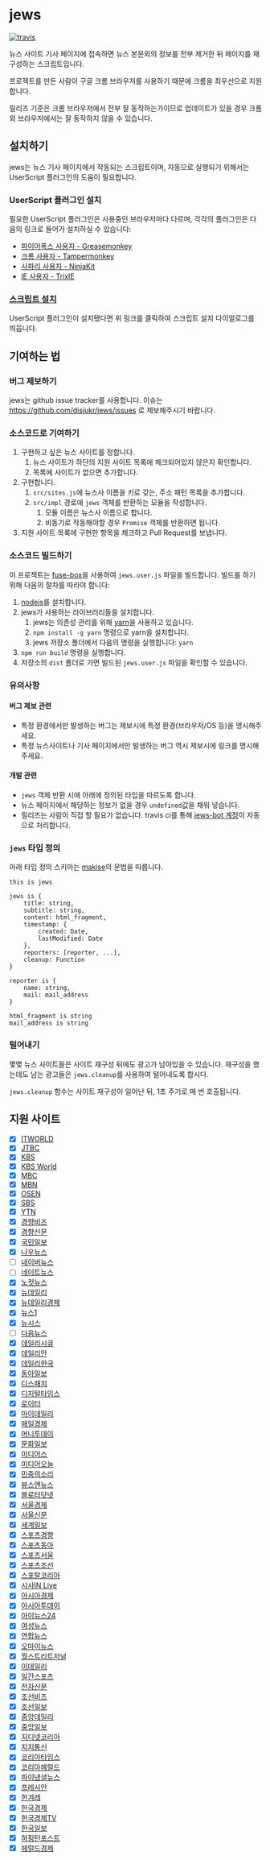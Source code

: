 # jews

[![travis](https://travis-ci.org/disjukr/jews.svg)](https://travis-ci.org/disjukr/jews)

뉴스 사이트 기사 페이지에 접속하면 뉴스 본문외의 정보를 전부 제거한 뒤 페이지를 재구성하는 스크립트입니다.

프로젝트를 만든 사람이 구글 크롬 브라우저를 사용하기 때문에 크롬을 최우선으로 지원합니다.

릴리즈 기준은 크롬 브라우저에서 전부 잘 동작하는가이므로 업데이트가 있을 경우 크롬 외 브라우저에서는 잘 동작하지 않을 수 있습니다.


## 설치하기

jews는 뉴스 기사 페이지에서 작동되는 스크립트이며, 자동으로 실행되기 위해서는 UserScript 플러그인의 도움이 필요합니다.

### UserScript 플러그인 설치

필요한 UserScript 플러그인은 사용중인 브라우저마다 다르며, 각각의 플러그인은 다음의 링크로 들어가 설치하실 수 있습니다:

* [파이어폭스 사용자 - Greasemonkey](https://addons.mozilla.org/ko/firefox/addon/greasemonkey/)
* [크롬 사용자 - Tampermonkey](https://chrome.google.com/webstore/detail/tampermonkey/dhdgffkkebhmkfjojejmpbldmpobfkfo)
* [사파리 사용자 - NinjaKit](https://github.com/os0x/NinjaKit)
* [IE 사용자 - TrixIE](http://sourceforge.net/projects/trixiewpf45/)

### [스크립트 설치](https://github.com/disjukr/jews/raw/release/dist/jews.user.js)

UserScript 플러그인이 설치됐다면 위 링크를 클릭하여 스크립트 설치 다이얼로그를 띄웁니다.


## 기여하는 법

### 버그 제보하기

jews는 github issue tracker를 사용합니다.
이슈는 https://github.com/disjukr/jews/issues 로 제보해주시기 바랍니다.

### 소스코드로 기여하기

1. 구현하고 싶은 뉴스 사이트를 정합니다.
    1. 뉴스 사이트가 하단의 지원 사이트 목록에 체크되어있지 않은지 확인합니다.
    2. 목록에 사이트가 없으면 추가합니다.
2. 구현합니다.
    1. `src/sites.js`에 뉴스사 이름을 키로 갖는, 주소 패턴 목록을 추가합니다.
    2. `src/impl` 경로에 `jews` 객체를 반환하는 모듈을 작성합니다.
        1. 모듈 이름은 뉴스사 이름으로 합니다.
        2. 비동기로 작동해야할 경우 `Promise` 객체를 반환하면 됩니다.
3. 지원 사이트 목록에 구현한 항목을 체크하고 Pull Request를 보냅니다.

### 소스코드 빌드하기

이 프로젝트는 [fuse-box](http://fuse-box.org/)을 사용하여 `jews.user.js` 파일을 빌드합니다.
빌드를 하기 위해 다음의 절차를 따라야 합니다:

1. [nodejs](https://nodejs.org/)를 설치합니다.
2. jews가 사용하는 라이브러리들을 설치합니다.
    1. jews는 의존성 관리를 위해 [yarn](https://yarnpkg.com)을 사용하고 있습니다.
    2. `npm install -g yarn` 명령으로 yarn을 설치합니다.
    3. jews 저장소 폴더에서 다음의 명령을 실행합니다: `yarn`
3. `npm run build` 명령을 실행합니다.
4. 저장소의 `dist` 폴더로 가면 빌드된 `jews.user.js` 파일을 확인할 수 있습니다.

### 유의사항

#### 버그 제보 관련
* 특정 환경에서만 발생하는 버그는 제보시에 특정 환경(브라우저/OS 등)을 명시해주세요.
* 특정 뉴스사이트나 기사 페이지에서만 발생하는 버그 역시 제보시에 링크를 명시해주세요.

#### 개발 관련
* `jews` 객체 반환 시에 아래에 정의된 타입을 따르도록 합니다.
* 뉴스 페이지에서 해당하는 정보가 없을 경우 `undefined`값을 채워 넣습니다.
* 릴리즈는 사람이 직접 할 필요가 없습니다. travis ci를 통해 [jews-bot 계정](https://github.com/jews-bot)이 자동으로 처리합니다.

### `jews` 타입 정의

아래 타입 정의 스키마는 [makise](https://github.com/disjukr/makise)의 문법을 따릅니다.
```makise
this is jews

jews is {
    title: string,
    subtitle: string,
    content: html_fragment,
    timestamp: {
        created: Date,
        lastModified: Date
    },
    reporters: [reporter, ...],
    cleanup: Function
}

reporter is {
    name: string,
    mail: mail_address
}

html_fragment is string
mail_address is string
```

### 털어내기

몇몇 뉴스 사이트들은 사이트 재구성 뒤에도 광고가 남아있을 수 있습니다.
재구성을 했는데도 남는 광고들은 `jews.cleanup`를 사용하여 털어내도록 합시다.

`jews.cleanup` 함수는 사이트 재구성이 일어난 뒤, 1초 주기로 매 번 호출됩니다.


## 지원 사이트

* [x] [ITWORLD](http://www.itworld.co.kr)
* [x] [JTBC](http://news.jtbc.joins.com)
* [x] [KBS](http://news.kbs.co.kr)
* [x] [KBS World](http://world.kbs.co.kr)
* [x] [MBC](http://imnews.imbc.com)
* [x] [MBN](http://mbn.mk.co.kr/pages/news/index.html)
* [x] [OSEN](http://osen.mt.co.kr)
* [x] [SBS](http://news.sbs.co.kr)
* [x] [YTN](http://www.ytn.co.kr)
* [x] [경향비즈](http://bizn.khan.co.kr)
* [x] [경향신문](http://www.khan.co.kr)
* [x] [국민일보](http://www.kmib.co.kr)
* [x] [나우뉴스](http://nownews.seoul.co.kr)
* [ ] [네이버뉴스](http://news.naver.com)
* [ ] [네이트뉴스](http://news.nate.com)
* [x] [노컷뉴스](http://www.nocutnews.co.kr)
* [x] [뉴데일리](http://www.newdaily.co.kr)
* [x] [뉴데일리경제](http://biz.newdaily.co.kr)
* [x] [뉴스1](http://www.news1.kr)
* [x] [뉴시스](http://www.newsis.com)
* [ ] [다음뉴스](http://media.daum.net)
* [x] [데일리시큐](http://dailysecu.com)
* [x] [데일리안](http://www.dailian.co.kr)
* [x] [데일리한국](http://daily.hankooki.com)
* [x] [동아일보](http://www.donga.com)
* [x] [디스패치](http://www.dispatch.co.kr)
* [x] [디지털타임스](http://www.dt.co.kr)
* [x] [로이터](http://www.reuters.com)
* [x] [마이데일리](http://www.mydaily.co.kr)
* [x] [매일경제](http://www.mk.co.kr)
* [x] [머니투데이](http://www.mt.co.kr)
* [x] [문화일보](http://www.munhwa.com)
* [x] [미디어스](http://www.mediaus.co.kr)
* [x] [미디어오늘](http://www.mediatoday.co.kr)
* [x] [민중의소리](http://www.vop.co.kr)
* [x] [뷰스앤뉴스](http://www.viewsnnews.com)
* [x] [블로터닷넷](http://www.bloter.net)
* [x] [서울경제](http://economy.hankooki.com)
* [x] [서울신문](http://www.seoul.co.kr)
* [x] [세계일보](http://www.segye.com)
* [x] [스포츠경향](http://sports.khan.co.kr)
* [x] [스포츠동아](http://sports.donga.com)
* [x] [스포츠서울](http://www.sportsseoul.com)
* [x] [스포츠조선](http://sports.chosun.com)
* [x] [스포탈코리아](http://www.sportalkorea.com)
* [x] [시사IN Live](http://www.sisainlive.com)
* [x] [아시아경제](http://www.asiae.co.kr)
* [x] [아시아투데이](http://www.asiatoday.co.kr)
* [x] [아이뉴스24](http://www.inews24.com)
* [x] [여성뉴스](http://www.womennews.co.kr)
* [x] [연합뉴스](http://www.yonhapnews.co.kr)
* [x] [오마이뉴스](http://www.ohmynews.com)
* [x] [월스트리트저널](http://kr.wsj.com)
* [x] [이데일리](http://www.edaily.co.kr)
* [x] [일간스포츠](http://isplus.joins.com)
* [x] [전자신문](http://www.etnews.com)
* [x] [조선비즈](http://biz.chosun.com)
* [x] [조선일보](http://www.chosun.com)
* [x] [중앙데일리](http://koreajoongangdaily.joins.com)
* [x] [중앙일보](http://joongang.joins.com)
* [x] [지디넷코리아](http://www.zdnet.co.kr)
* [x] [지지통신](http://www.jiji.com)
* [x] [코리아타임스](http://www.koreatimes.co.kr)
* [x] [코리아헤럴드](http://www.koreaherald.com)
* [x] [파이낸셜뉴스](http://www.fnnews.com)
* [x] [프레시안](http://www.pressian.com)
* [x] [한겨레](http://www.hani.co.kr)
* [x] [한국경제](http://www.hankyung.com)
* [x] [한국경제TV](http://www.wowtv.co.kr)
* [x] [한국일보](http://www.hankookilbo.com)
* [x] [허핑턴포스트](http://www.huffingtonpost.kr)
* [x] [헤럴드경제](http://biz.heraldcorp.com)
